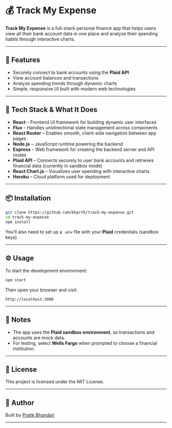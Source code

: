# 💰 Track My Expense

**Track My Expense** is a full-stack personal finance app that helps users view all their bank account data in one place and analyze their spending habits through interactive charts.

---

## 🚀 Features

- Securely connect to bank accounts using the **Plaid API**
- View account balances and transactions
- Analyze spending trends through dynamic charts
- Simple, responsive UI built with modern web technologies

---

## 🧰 Tech Stack & What It Does

- **React** – Frontend UI framework for building dynamic user interfaces
- **Flux** – Handles unidirectional state management across components
- **React Router** – Enables smooth, client-side navigation between app pages
- **Node.js** – JavaScript runtime powering the backend
- **Express** – Web framework for creating the backend server and API routes
- **Plaid API** – Connects securely to user bank accounts and retrieves financial data (currently in sandbox mode)
- **React Chart.js** – Visualizes user spending with interactive charts
- **Heroku** – Cloud platform used for deployment

---

## 📦 Installation

```bash
git clone https://github.com/bhprtk/track-my-expense.git
cd track-my-expense
npm install
```

You’ll also need to set up a `.env` file with your **Plaid** credentials (sandbox keys).

---

## ⚙️ Usage

To start the development environment:

```bash
npm start
```

Then open your browser and visit:

```
http://localhost:3000
```

---

## 🧪 Notes

- The app uses the **Plaid sandbox environment**, so transactions and accounts are mock data.
- For testing, select **Wells Fargo** when prompted to choose a financial institution.

---

## 📄 License

This project is licensed under the MIT License.

---

## 👤 Author

Built by [Pratik Bhandari](https://bhprtk.com)

---
